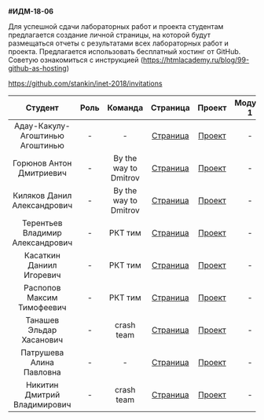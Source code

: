 **#ИДМ-18-06**

Для успешной сдачи лабораторных работ и проекта студентам предлагается создание личной страницы, на которой будут размещаться отчеты с результатами всех лабораторных работ и проекта.
Предлагается использовать бесплатный хостинг от GitHub. Советую ознакомиться с инструкцией (https://htmlacademy.ru/blog/99-github-as-hosting)

https://github.com/stankin/inet-2018/invitations


| Студент | Роль | Команда | Страница | Проект | Модуль 1 | Модуль 2 |
| :---:   | :-:  |   :-:   |   :-:    |  :-:   |    :-:   |   :-:    |
| Адау-Какулу-Агоштинью Агоштинью | -  | - | [Страница](https://github.com/???) | [Проект](-) | - | - |
| Горюнов Антон Дмитриевич | -  | By the way to Dmitrov | [Страница](https://github.com/gerafko/) | [Проект](https://github.com/gerafko/Rails-Project) | - | - |
| Киляков Данил Александрович | -  | By the way to Dmitrov | [Страница](https://github.com/DanilKilyakov/InternetTecnology/wiki) | [Проект](https://github.com/gerafko/Rails-Project) | - | - |
| Терентьев Владимир Александрович | -  | РКТ тим | [Страница](https://github.com/vlaterz) | [Проект](-) | - | - |
| Касаткин Даниил Игоревич | -  | РКТ тим | [Страница](https://github.com/MajorLabrador) | [Проект](-) | - | - |
| Распопов Максим Тимофеевич | -  | РКТ тим | [Страница](https://github.com/Maxim-Raspopov) | [Проект](-) | - | - |
| Танашев Эльдар Хасанович | -  | crash team | [Страница](https://github.com/Adyga07) | [Проект](-) | - | - |
| Патрушева Алина Павловна | -  | - | [Страница](https://github.com/realoveola) | [Проект](-) | - | - |
| Никитин Дмитрий Владимирович | -  | crash team | [Страница](https://github.com/nikityane) | [Проект](https://nikityane.github.io/) | - | - |

